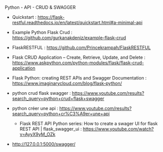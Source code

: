 Python - API - CRUD & SWAGGER

- Quickstart : https://flask-restful.readthedocs.io/en/latest/quickstart.html#a-minimal-api

- Example Python Flask Crud : https://github.com/gurkanakdeniz/example-flask-crud
- FlaskRESTFUL : https://github.com/Princekrampah/FlaskRESTFUL


- Flask CRUD Application – Create, Retrieve, Update, and Delete : https://www.askpython.com/python-modules/flask/flask-crud-application
- Flask Python: creating REST APIs and Swagger Documentation : https://www.imaginarycloud.com/blog/flask-python/


- python crud flask swagger : https://www.youtube.com/results?search_query=python+crud+flask+swagger
- python créer une api : https://www.youtube.com/results?search_query=python+cr%C3%A9er+une+api
	- Flask REST API Python series: How to create a swager UI for flask REST API | flask_swagger_ui : https://www.youtube.com/watch?v=AyyX9yM_OZk


- http://127.0.0.1:5000/swagger/
